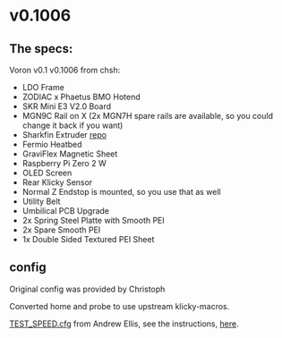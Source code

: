 # v0.1006

## The specs:

Voron v0.1 v0.1006 from chsh:
- LDO Frame
- ZODIAC x Phaetus BMO Hotend
- SKR Mini E3 V2.0 Board
- MGN9C Rail on X (2x MGN7H spare rails are available, so you could change it back if you want)
- Sharkfin Extruder [repo](https://github.com/KayosMaker/Sailfin-Extruder/tree/main/Usermods/KayosMaker)
- Fermio Heatbed
- GraviFlex Magnetic Sheet
- Raspberry Pi Zero 2 W
- OLED Screen
- Rear Klicky Sensor
- Normal Z Endstop is mounted, so you use that as well
- Utility Belt
- Umbilical PCB Upgrade
- 2x Spring Steel Platte with Smooth PEI
- 2x Spare Smooth PEI
- 1x Double Sided Textured PEI Sheet

## config

Original config was provided by Christoph

Converted home and probe to use upstream klicky-macros.


[TEST_SPEED.cfg](https://raw.githubusercontent.com/AndrewEllis93/Print-Tuning-Guide/main/macros/TEST_SPEED.cfg) from Andrew Ellis, see the instructions, [here](https://github.com/AndrewEllis93/Print-Tuning-Guide/blob/main/articles/determining_max_speeds_accels.md#usage-of-the-test_speed-macro=).
